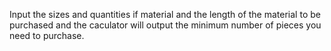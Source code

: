 Input the sizes and quantities if material and the length of the material to be purchased and the caculator will output the minimum number of pieces you need to purchase.
